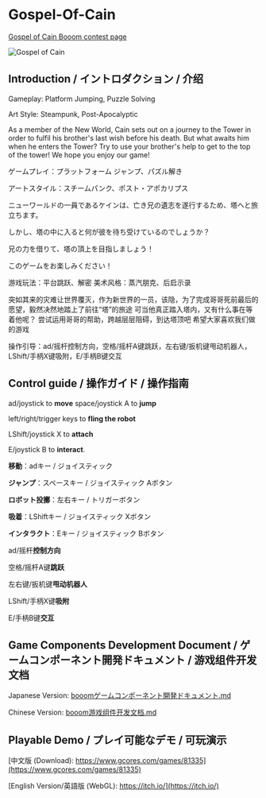 # Gospel-Of-Cain

[Gospel of Cain Booom contest page](https://www.gcores.com/games/81335)

![Gospel of Cain](https://image.gcores.com/aeadefab-dc75-4512-9647-21cd41917d43.png?x-oss-process=image/quality,q_90/format,webp)

## Introduction / イントロダクション / 介绍

Gameplay: Platform Jumping, Puzzle Solving

Art Style: Steampunk, Post-Apocalyptic

As a member of the New World, Cain sets out on a journey to the Tower in order to fulfil his brother's last wish before his death.
But what awaits him when he enters the Tower?
Try to use your brother's help to get to the top of the tower!
We hope you enjoy our game!

ゲームプレイ：プラットフォーム ジャンプ、パズル解き

アートスタイル：スチームパンク、ポスト・アポカリプス

ニューワールドの一員であるケインは、亡き兄の遺志を遂行するため、塔へと旅立ちます。

しかし、塔の中に入ると何が彼を待ち受けているのでしょうか？

兄の力を借りて、塔の頂上を目指しましょう！

このゲームをお楽しみください！

游戏玩法：平台跳跃、解密
美术风格：蒸汽朋克、后启示录

突如其来的灾难让世界覆灭，作为新世界的一员，该隐，为了完成哥哥死前最后的愿望，毅然决然地踏上了前往“塔”的旅途
可当他真正踏入塔内，又有什么事在等着他呢？
尝试运用哥哥的帮助，跨越层层阻碍，到达塔顶吧
希望大家喜欢我们做的游戏

操作引导：ad/摇杆控制方向，空格/摇杆A键跳跃，左右键/扳机键甩动机器人，LShift/手柄X键吸附，E/手柄B键交互


## Control guide / 操作ガイド / 操作指南

ad/joystick to **move**
space/joystick A to **jump**

left/right/trigger keys to **fling the robot**

LShift/joystick X to **attach**

E/joystick B to **interact**.

**移動**：adキー / ジョイスティック

**ジャンプ**：スペースキー / ジョイスティック Aボタン

**ロボット投擲**：左右キー / トリガーボタン

**吸着**：LShiftキー / ジョイスティック Xボタン

**インタラクト**：Eキー / ジョイスティック Bボタン

ad/摇杆**控制方向**

空格/摇杆A键**跳跃**

左右键/扳机键**甩动机器人**

LShift/手柄X键**吸附**

E/手柄B键**交互**

## Game Components Development Document / ゲームコンポーネント開発ドキュメント / 游戏组件开发文档

Japanese Version: [booomゲームコンポーネント開発ドキュメント.md](documents/booomゲームコンポーネント開発ドキュメント.md)

Chinese Version: [booom游戏组件开发文档.md](documents/booom游戏组件开发文档.md)


## Playable Demo / プレイ可能なデモ / 可玩演示

[中文版 (Download): https://www.gcores.com/games/81335](https://www.gcores.com/games/81335)

[English Version/英語版 (WebGL): https://itch.io/](https://itch.io/)